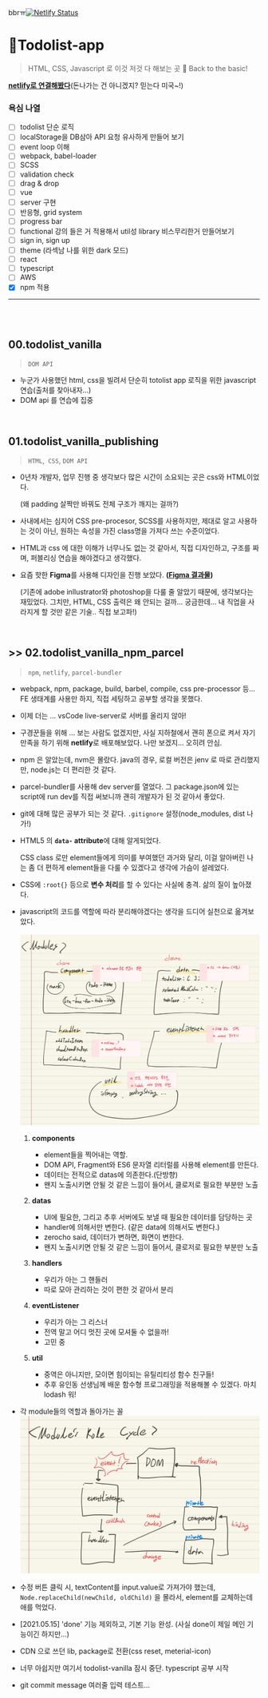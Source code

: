 bbrㅠ[![Netlify Status](https://api.netlify.com/api/v1/badges/cdb6931f-dbbb-4989-91e2-2793aff8acdb/deploy-status)](https://app.netlify.com/sites/todolist-vanilla/deploys)

# **📒Todolist-app**

> HTML, CSS, Javascript 로 이것 저것 다 해보는 곳 🧪
> Back to the basic!

**[netlify로 연결해봤다](https://todolist-vanilla.netlify.app/)**(돈나가는 건 아니겠지? 믿는다 미국~!)

### **욕심 나열**

- [ ] todolist 단순 로직
- [ ] localStorage을 DB삼아 API 요청 유사하게 만들어 보기
- [ ] event loop 이해
- [ ] webpack, babel-loader
- [ ] SCSS
- [ ] validation check
- [ ] drag & drop
- [ ] vue
- [ ] server 구현
- [ ] 반응형, grid system
- [ ] progress bar
- [ ] functional 강의 들은 거 적용해서 util성 library 비스무리한거 만들어보기
- [ ] sign in, sign up
- [ ] theme (라섹남 나를 위한 dark 모드)
- [ ] react
- [ ] typescript
- [ ] AWS
- [x] npm 적용

---

</br>
</br>

## **00.todolist_vanilla**

> `DOM API`

- 누군가 사용했던 html, css을 빌려서 단순히 totolist app 로직을 위한 javascript 연습(출처를 찾아내자...)
- DOM api 를 연습에 집중

</br>

## **01.todolist_vanilla_publishing**

> `HTML`,` CSS`, `DOM API`

- 0년차 개발자, 업무 진행 중 생각보다 많은 시간이 소요되는 곳은 css와 HTML이었다.

  (왜 padding 살짝만 바꿔도 전체 구조가 깨지는 걸까?)

- 사내에서는 심지어 CSS pre-procesor, SCSS를 사용하지만, 제대로 알고 사용하는 것이 아닌, 원하는 속성을 가진 class명을 가져다 쓰는 수준이었다.

- HTML과 css 에 대한 이해가 너무나도 없는 것 같아서, 직접 디자인하고, 구조를 짜며, 퍼블리싱 연습을 해야겠다고 생각했다.

- 요즘 핫한 **Figma**를 사용해 디자인을 진행 보았다. **([Figma 결과물](https://www.figma.com/embed?embed_host=notion&url=https%3A%2F%2Fwww.figma.com%2Ffile%2F31hfwsgOtsvI8pyS9ZfTVQ%2Ftodolist-vanilla%3Fnode-id%3D1%253A95))**

  (기존에 adobe inllustrator와 photoshop을 다룰 줄 알았기 때문에, 생각보다는 재밌었다. 그치만, HTML, CSS 출력은 왜 안되는 걸까... 궁금한데... 내 직업을 사라지게 할 것만 같은 기술.. 직접 보고파!)

</br>

## **>> 02.todolist_vanilla_npm_parcel**

> `npm`, `netlify`, `parcel-bundler`

- webpack, npm, package, build, barbel, compile, css pre-processor 등... FE 생태계를 사용만 하지, 직접 세팅하고 공부할 생각을 못했다.
- 이제 더는 ... vsCode live-server로 서버를 올리지 않아!
- 구경꾼들을 위해 ... 보는 사람도 없겠지만, 사실 지하철에서 괜히 폰으로 켜서 자기만족을 하기 위해 **netlify**로 배포해보았다. 나만 보겠지... 오히려 안심.
- npm 은 알았는데, nvm은 몰랐다. java의 경우, 로컬 버전은 jenv 로 따로 관리했지만, node.js는 더 편리한 것 같다.
- parcel-bundler를 사용해 dev server를 열었다.
  그 package.json에 있는 script에 run dev를 직접 써보니까 괜히 개발자가 된 것 같아서 좋았다.
- git에 대해 많은 공부가 되는 것 같다. `.gitignore` 설정(node_modules, dist 나가!)
- HTML5 의 **`data-` attribute**에 대해 알게되었다.

  CSS class 로만 element들에게 의미를 부여했던 과거와 달리, 이걸 알아버린 나는 좀 더 편하게 element들을 다룰 수 있겠다고 생각에 가슴이 설레었다.

- CSS에 `:root{}` 등으로 **변수 처리**를 할 수 있다는 사실에 충격. 삶의 질이 높아졌다.

- javascript의 코드를 역할에 따라 분리해야겠다는 생각을 드디어 실천으로 옮겨보았다.  
  </br>
  <img src="./images/modules.jpg" alt="modules" >

  1. **components**

     - element들을 찍어내는 역할.
     - DOM API, Fragment와 ES6 문자열 리터럴를 사용해 element를 만든다.
     - 데이터는 전적으로 datas에 의존한다.(단방향)
     - 왠지 노출시키면 안될 것 같은 느낌이 들어서, 클로저로 필요한 부분만 노출

  2. **datas**

     - UI에 필요한, 그리고 추후 서버에도 보낼 때 필요한 데이터를 담당하는 곳
     - handler에 의해서만 변한다. (같은 data에 의해서도 변한다.)
     - zerocho said, 데이터가 변하면, 화면이 변한다.
     - 왠지 노출시키면 안될 것 같은 느낌이 들어서, 클로저로 필요한 부분만 노출

  3. **handlers**

     - 우리가 아는 그 핸들러
     - 따로 모아 관리하는 것이 편한 것 같아서 분리

  4. **eventListener**

     - 우리가 아는 그 리스너
     - 전역 말고 어디 멋진 곳에 모셔둘 수 없을까!
     - 고민 중

  5. **util**

     - 중역은 아니지만, 모이면 힘이되는 유틸리티성 함수 친구들!
     - 추후 유인동 선생님께 배운 함수형 프로그래밍을 적용해볼 수 있겠다. 마치 lodash 워!

- 각 module들의 역할과 돌아가는 꼴
  <img src="./images/module_cycle.jpg" alt="modules" >

- 수정 버튼 클릭 시, textContent를 input.value로 가져가야 했는데, `Node.replaceChild(newChild, oldChild)` 을 몰라서, element를 교체하는데 애를 먹었다.

- [2021.05.15] 'done' 기능 제외하고, 기본 기능 완성. (사실 done이 제일 메인 기능이긴 하지만...)
- CDN 으로 쓰던 lib, package로 전환(css reset, meterial-icon)
- 너무 아쉽지만 여기서 todolist-vanilla 잠시 중단. typescript 공부 시작
- git commit message 여러줄 입력 테스트...
